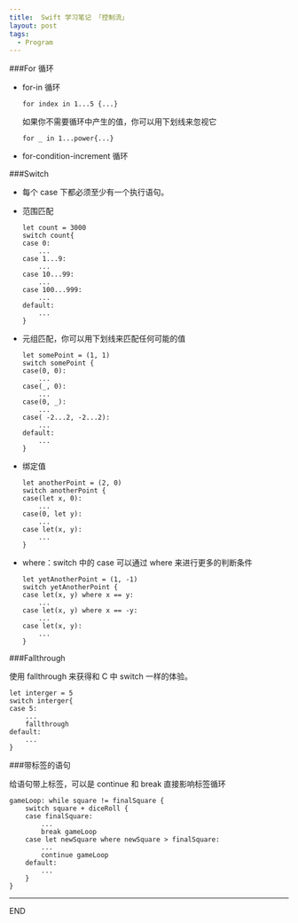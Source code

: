 ```yaml
---
title:  Swift 学习笔记 「控制流」
layout: post
tags:
  - Program
---
```


###For 循环

- for-in 循环

	```
	for index in 1...5 {...}
	```
	
	如果你不需要循环中产生的值，你可以用下划线来忽视它
	
	```
	for _ in 1...power{...}
	```
	
- for-condition-increment 循环

###Switch

- 每个 case 下都必须至少有一个执行语句。
- 范围匹配

	```
	let count = 3000
	switch count{
	case 0:
		...
	case 1...9:
		...
	case 10...99:
		...
	case 100...999:
		...
	default:
		...
	}	
	```
	
- 元组匹配，你可以用下划线来匹配任何可能的值

	```
	let somePoint = (1, 1)
	switch somePoint {
	case(0, 0):
		...
	case(_, 0):
		...
	case(0, _):
		...
	case( -2...2, -2...2):
		...
	default:
		...
	}
	```
	
- 绑定值

	```
	let anotherPoint = (2, 0)
	switch anotherPoint {
	case(let x, 0):
		...
	case(0, let y):
		...
	case let(x, y):
		...
	}
	```
	
- where：switch 中的 case 可以通过 where 来进行更多的判断条件

	```
	let yetAnotherPoint = (1, -1)
	switch yetAnotherPoint {
	case let(x, y) where x == y:
		...
	case let(x, y) where x == -y:
		...
	case let(x, y):
		...
	}
	```
	
###Fallthrough

使用 fallthrough 来获得和 C 中 switch 一样的体验。

```
let interger = 5
switch interger{
case 5:
	...
	fallthrough
default:
	...
}
```

###带标签的语句

给语句带上标签，可以是 continue 和 break 直接影响标签循环

```
gameLoop: while square != finalSquare {
	switch square + diceRoll {
	case finalSquare:
		...
		break gameLoop
	case let newSquare where newSquare > finalSquare:
		...
		continue gameLoop
	default:
		...
	}
}
```

---
END

